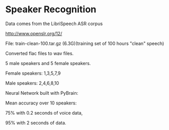 # Speaker Recognition

Data comes from the LibriSpeech ASR corpus

http://www.openslr.org/12/

File: train-clean-100.tar.gz (6.3G)(training set of 100 hours "clean" speech) 

Converted flac files to wav files.

5 male speakers and 5 female speakers.

Female speakers: 1,3,5,7,9

Male speakers: 2,4,6,8,10

Neural Network built with PyBrain: 

Mean accuracy over 10 speakers: 

75% with 0.2 seconds of voice data, 

95% with 2 seconds of data.
